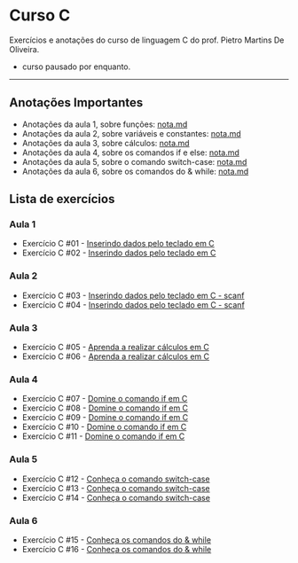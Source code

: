 # Curso C




Exercícios e anotações do curso de linguagem C do prof. Pietro Martins De Oliveira.
- curso pausado por enquanto.

---

## Anotações Importantes
* Anotações da aula 1, sobre funções: [nota.md](https://github.com/larisn/Curso-C/blob/main/Aula%201/nota.md)
* Anotações da aula 2, sobre variáveis e constantes: [nota.md](https://github.com/larisn/Curso-C/blob/main/Aula%202/nota.md)
* Anotações da aula 3, sobre cálculos: [nota.md](https://github.com/larisn/Curso-C/blob/main/Aula%203/nota.md)
* Anotações da aula 4, sobre os comandos if e else: [nota.md](https://github.com/larisn/Curso-C/blob/main/Aula%204/nota.md)
* Anotações da aula 5, sobre o comando switch-case: [nota.md](https://github.com/larisn/Curso-C/blob/main/Aula%205/nota.md)
* Anotações da aula 6, sobre os comandos do & while: [nota.md](https://github.com/larisn/Curso-C/blob/main/Aula%206/nota.md)




## Lista de exercícios

### Aula 1

- Exercício C #01 - [Inserindo dados pelo teclado em C](https://github.com/larisn/Curso-C/blob/main/Aula%201/ex1.c)
- Exercício C #02 - [Inserindo dados pelo teclado em C](https://github.com/larisn/Curso-C/blob/main/Aula%201/ex2.c)

### Aula 2

- Exercício C #03 - [Inserindo dados pelo teclado em C - scanf](https://github.com/larisn/Curso-C/blob/main/Aula%202/ex1.c)
- Exercício C #04 - [Inserindo dados pelo teclado em C - scanf](https://github.com/larisn/Curso-C/blob/main/Aula%202/ex2.c)

### Aula 3

- Exercício C #05 - [Aprenda a realizar cálculos em C](https://github.com/larisn/Curso-C/blob/main/Aula%203/ex1.c)
- Exercício C #06 - [Aprenda a realizar cálculos em C](https://github.com/larisn/Curso-C/blob/main/Aula%203/ex2.c)

### Aula 4

- Exercício C #07 - [Domine o comando if em C](https://github.com/larisn/Curso-C/blob/main/Aula%204/ex1.c)
- Exercício C #08 - [Domine o comando if em C](https://github.com/larisn/Curso-C/blob/main/Aula%204/ex2.c)
- Exercício C #09 - [Domine o comando if em C](https://github.com/larisn/Curso-C/blob/main/Aula%204/ex3.c)
- Exercício C #10 - [Domine o comando if em C](https://github.com/larisn/Curso-C/blob/main/Aula%204/ex4.c)
- Exercício C #11 - [Domine o comando if em C](https://github.com/larisn/Curso-C/blob/main/Aula%204/ex5.c)

### Aula 5

- Exercício C #12 - [Conheça o comando switch-case](https://github.com/larisn/Curso-C/blob/main/Aula%205/ex1.c)
- Exercício C #13 - [Conheça o comando switch-case](https://github.com/larisn/Curso-C/blob/main/Aula%205/ex2.c)
- Exercício C #14 - [Conheça o comando switch-case](https://github.com/larisn/Curso-C/blob/main/Aula%205/ex3.c)

### Aula 6

- Exercício C #15 - [Conheça os comandos do & while](https://github.com/larisn/Curso-C/blob/main/Aula%206/ex1.c)
- Exercício C #16 - [Conheça os comandos do & while](https://github.com/larisn/Curso-C/blob/main/Aula%206/ex2.c)
